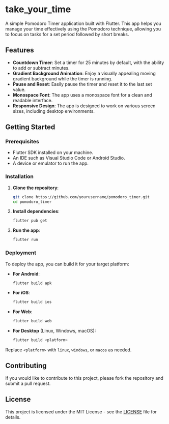 # take_your_time

A simple Pomodoro Timer application built with Flutter. This app helps you manage your time effectively using the Pomodoro technique, allowing you to focus on tasks for a set period followed by short breaks.

## Features

- **Countdown Timer**: Set a timer for 25 minutes by default, with the ability to add or subtract minutes.
- **Gradient Background Animation**: Enjoy a visually appealing moving gradient background while the timer is running.
- **Pause and Reset**: Easily pause the timer and reset it to the last set value.
- **Monospace Font**: The app uses a monospace font for a clean and readable interface.
- **Responsive Design**: The app is designed to work on various screen sizes, including desktop environments.

## Getting Started

### Prerequisites

- Flutter SDK installed on your machine.
- An IDE such as Visual Studio Code or Android Studio.
- A device or emulator to run the app.

### Installation

1. **Clone the repository**:
   ```bash
   git clone https://github.com/yourusername/pomodoro_timer.git
   cd pomodoro_timer
   ```

2. **Install dependencies**:
   ```bash
   flutter pub get
   ```

3. **Run the app**:
   ```bash
   flutter run
   ```

### Deployment

To deploy the app, you can build it for your target platform:

- **For Android**:
  ```bash
  flutter build apk
  ```

- **For iOS**:
  ```bash
  flutter build ios
  ```

- **For Web**:
  ```bash
  flutter build web
  ```

- **For Desktop** (Linux, Windows, macOS):
  ```bash
  flutter build <platform>
  ```

Replace `<platform>` with `linux`, `windows`, or `macos` as needed.

## Contributing

If you would like to contribute to this project, please fork the repository and submit a pull request.

## License

This project is licensed under the MIT License - see the [LICENSE](LICENSE) file for details.

